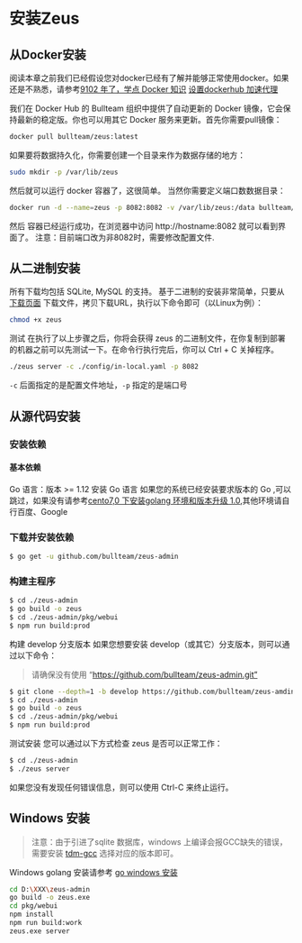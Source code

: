 # 安装Zeus

## 从Docker安装

阅读本章之前我们已经假设您对docker已经有了解并能够正常使用docker。如果还是不熟悉，请参考[9102 年了，学点 Docker 知识](https://juejin.im/post/5c2c69cee51d450d9707236e) [设置dockerhub 加速代理](https://juejin.im/post/5cd2cf01f265da0374189441)

我们在 Docker Hub 的 Bullteam 组织中提供了自动更新的 Docker 镜像，它会保持最新的稳定版。你也可以用其它 Docker 服务来更新。首先你需要pull镜像：
```bash
docker pull bullteam/zeus:latest
```
如果要将数据持久化，你需要创建一个目录来作为数据存储的地方：
```bash
sudo mkdir -p /var/lib/zeus
```
然后就可以运行 docker 容器了，这很简单。 当然你需要定义端口数数据目录：
```bash
docker run -d --name=zeus -p 8082:8082 -v /var/lib/zeus:/data bullteam/zeus:latest
```
然后 容器已经运行成功，在浏览器中访问 http://hostname:8082 就可以看到界面了。
注意：目前端口改为非8082时，需要修改配置文件.


## 从二进制安装

所有下载均包括 SQLite, MySQL 的支持。 基于二进制的安装非常简单，只要从 [下载页面](https://gitee.com/bullteam/zeus-admin/attach_files) 下载文件，拷贝下载URL，执行以下命令即可（以Linux为例）：

```bash
chmod +x zeus
```
测试
在执行了以上步骤之后，你将会获得 zeus 的二进制文件，在你复制到部署的机器之前可以先测试一下。在命令行执行完后，你可以 Ctrl + C 关掉程序。

```bash
./zeus server -c ./config/in-local.yaml -p 8082
```
`-c` 后面指定的是配置文件地址，`-p` 指定的是端口号
## 从源代码安装

### 安装依赖
#### 基本依赖
Go 语言：版本 >= 1.12
安装 Go 语言
如果您的系统已经安装要求版本的 Go ,可以跳过，如果没有请参考[cento7,0 下安装golang 环境和版本升级 1.0](https://my.oschina.net/wutongci/blog/282076),其他环境请自行百度、Google

### 下载并安装依赖
```bash
$ go get -u github.com/bullteam/zeus-admin
```
### 构建主程序
```bash
$ cd ./zeus-admin
$ go build -o zeus
$ cd ./zeus-admin/pkg/webui
$ npm run build:prod
```
构建 develop 分支版本
如果您想要安装 develop（或其它）分支版本，则可以通过以下命令：


> 请确保没有使用 “https://github.com/bullteam/zeus-admin.git”
```bash
$ git clone --depth=1 -b develop https://github.com/bullteam/zeus-amdin
$ cd ./zeus-admin
$ go build -o zeus
$ cd ./zeus-admin/pkg/webui
$ npm run build:prod
```
测试安装
您可以通过以下方式检查 zeus 是否可以正常工作：
```bash
$ cd ./zeus-admin
$ ./zeus server
```
如果您没有发现任何错误信息，则可以使用 Ctrl-C 来终止运行。

## Windows 安装

> 注意：由于引进了sqlite 数据库，windows 上编译会报GCC缺失的错误，需要安装 [tdm-gcc](http://tdm-gcc.tdragon.net/download) 选择对应的版本即可。

Windows golang 安装请参考 [go windows 安装](https://www.jianshu.com/p/602c9ed4847d)

```bash
cd D:\XXX\zeus-admin
go build -o zeus.exe
cd pkg/webui
npm install
npm run build:work
zeus.exe server
```
